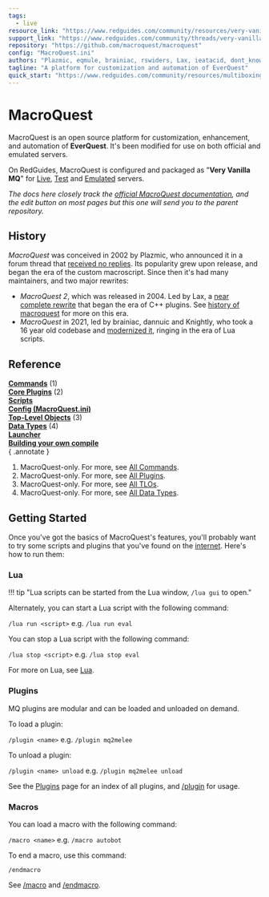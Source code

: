 ```yaml
---
tags:
  - live
resource_link: "https://www.redguides.com/community/resources/very-vanilla-mq-live-servers.1974/"
support_link: "https://www.redguides.com/community/threads/very-vanilla-mq-live-servers.77019/"
repository: "https://github.com/macroquest/macroquest"
config: "MacroQuest.ini"
authors: "Plazmic, eqmule, brainiac, rswiders, Lax, ieatacid, dont_know_at_all, Amadeus, dannuic, alynel, Knightly, ChatWithThisName, Sic, Xeniaz, htw"
tagline: "A platform for customization and automation of EverQuest"
quick_start: "https://www.redguides.com/community/resources/multiboxing-everquest-the-red-guide-videos.1603/"
---
```


# MacroQuest

<!--desc-start-->
MacroQuest is an open source platform for customization, enhancement, and automation of **EverQuest**. It's been modified for use on both official and emulated servers.

On RedGuides, MacroQuest is configured and packaged as "**Very Vanilla MQ**" for [Live](https://www.redguides.com/community/resources/very-vanilla-mq-live-servers.1974/), [Test](https://www.redguides.com/community/resources/very-vanilla-mq-test-server.2218/) and [Emulated](https://www.redguides.com/community/resources/very-vanilla-mq-emulated-servers.60/) servers.  

*The docs here closely track the [official MacroQuest documentation](https://docs.macroquest.org), and the edit button on most pages but this one will send you to the parent repository.*
<!--desc-end-->

## History

*MacroQuest* was conceived in 2002 by Plazmic, who announced it in a forum thread that [received no replies](https://web.archive.org/web/20081205185615/http://www.hackersquest.org/boards/viewtopic.php?t=1550). Its popularity grew upon release, and began the era of the custom macroscript. Since then it's had many maintainers, and two major rewrites:  

* *MacroQuest 2*, which was released in 2004. Led by Lax, a [near complete rewrite](https://web.archive.org/web/20230523234217/https://macroquest2.com/phpBB3/viewtopic.php?f=29&t=4023) that began the era of C++ plugins. See [history of macroquest](main/history-of-macroquest.md) for more on this era.
* *MacroQuest* in 2021, led by brainiac, dannuic and Knightly, who took a 16 year old codebase and [modernized it](https://www.redguides.com/community/threads/macroquest-release-party.80628/), ringing in the era of Lua scripts.  


## Reference

[**Commands**](reference/commands/README.md) (1)  
[**Core Plugins**](plugins/core-plugins/README.md) (2)  
[**Scripts**](../../scripts/index.md)  
[**Config (MacroQuest.ini)**](main/macroquest.ini.md)  
[**Top-Level Objects**](reference/top-level-objects/README.md) (3)  
[**Data Types**](reference/data-types/README.md) (4)  
[**Launcher**](main/macroquest-launcher.md)  
[**Building your own compile**](main/building.md)  
{ .annotate }

1.  MacroQuest-only. For more, see [All Commands](../../commands/index.md).
2.  MacroQuest-only. For more, see [All Plugins](../../plugins/index.md).
3.  MacroQuest-only. For more, see [All TLOs](../../tlos/index.md).
4.  MacroQuest-only. For more, see [All Data Types](../../datatypes/index.md).

## Getting Started

Once you've got the basics of MacroQuest's features, you'll probably want to try some scripts and plugins that you've found on the [internet](https://www.redguides.com/community/resources). Here's how to run them:

### Lua

!!! tip "Lua scripts can be started from the Lua window, `/lua gui` to open." 

Alternately, you can start a Lua script with the following command:

`/lua run <script>` e.g. `/lua run eval`

You can stop a Lua script with the following command:

`/lua stop <script>` e.g. `/lua stop eval`

For more on Lua, see [Lua](lua/README.md).

### Plugins

MQ plugins are modular and can be loaded and unloaded on demand.

To load a plugin:

`/plugin <name>` e.g. `/plugin mq2melee`

To unload a plugin:

`/plugin <name> unload` e.g. `/plugin mq2melee unload`

See the [Plugins](../../plugins/index.md) page for an index of all plugins, and [/plugin](reference/commands/plugin.md) for usage.

### Macros

You can load a macro with the following command:

`/macro <name>` e.g. `/macro autobot`

To end a macro, use this command:

`/endmacro`

See [/macro](reference/commands/macro.md) and [/endmacro](reference/commands/endmacro.md).
